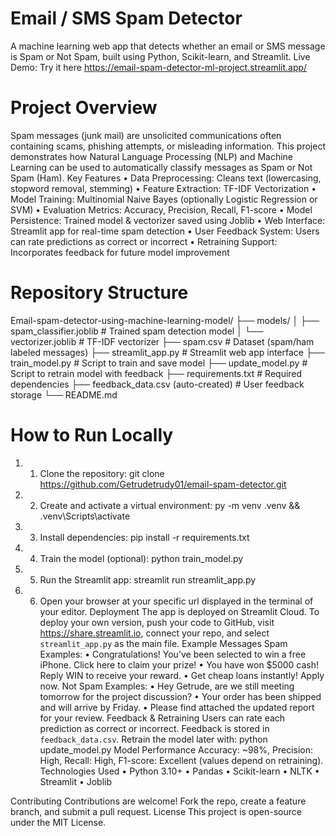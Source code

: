 # Email / SMS Spam Detector
A machine learning web app that detects whether an email or SMS message is Spam or Not Spam, built using Python, Scikit-learn, and Streamlit.
 Live Demo: Try it here https://email-spam-detector-ml-project.streamlit.app/

# Project Overview
Spam messages (junk mail) are unsolicited communications often containing scams, phishing attempts, or misleading information. This project demonstrates how Natural Language Processing (NLP) and Machine Learning can be used to automatically classify messages as Spam or Not Spam (Ham).
Key Features
•	 Data Preprocessing: Cleans text (lowercasing, stopword removal, stemming)
•	 Feature Extraction: TF-IDF Vectorization
•	 Model Training: Multinomial Naive Bayes (optionally Logistic Regression or SVM)
•	 Evaluation Metrics: Accuracy, Precision, Recall, F1-score
•	 Model Persistence: Trained model & vectorizer saved using Joblib
•	 Web Interface: Streamlit app for real-time spam detection
•	 User Feedback System: Users can rate predictions as correct or incorrect
•	Retraining Support: Incorporates feedback for future model improvement
# Repository Structure

Email-spam-detector-using-machine-learning-model/
├── models/
│   ├── spam_classifier.joblib       # Trained spam detection model
│   └── vectorizer.joblib            # TF-IDF vectorizer
├── spam.csv                         # Dataset (spam/ham labeled messages)
├── streamlit_app.py                 # Streamlit web app interface
├── train_model.py                   # Script to train and save model
├── update_model.py                  # Script to retrain model with feedback
├── requirements.txt                 # Required dependencies
├── feedback_data.csv (auto-created) # User feedback storage
└── README.md

# How to Run Locally
1.	1. Clone the repository: git clone https://github.com/Getrudetrudy01/email-spam-detector.git
2.	2. Create and activate a virtual environment: py -m venv .venv && .venv\Scripts\activate
3.	3. Install dependencies: pip install -r requirements.txt
4.	4. Train the model (optional): python train_model.py
5.	5. Run the Streamlit app: streamlit run streamlit_app.py
6.	6. Open your browser at your specific url displayed in the terminal of your editor.
Deployment
The app is deployed on Streamlit Cloud. To deploy your own version, push your code to GitHub, visit https://share.streamlit.io, connect your repo, and select `streamlit_app.py` as the main file.
Example Messages
Spam Examples:
•	Congratulations! You’ve been selected to win a free iPhone. Click here to claim your prize!
•	You have won $5000 cash! Reply WIN to receive your reward.
•	Get cheap loans instantly! Apply now.
Not Spam Examples:
•	Hey Getrude, are we still meeting tomorrow for the project discussion?
•	Your order has been shipped and will arrive by Friday.
•	Please find attached the updated report for your review.
Feedback & Retraining
Users can rate each prediction as correct or incorrect. Feedback is stored in `feedback_data.csv`. Retrain the model later with: python update_model.py
Model Performance
Accuracy: ~98%, Precision: High, Recall: High, F1-score: Excellent (values depend on retraining).
Technologies Used
•	Python 3.10+
•	Pandas
•	Scikit-learn
•	NLTK
•	Streamlit
•	Joblib

Contributing
Contributions are welcome! Fork the repo, create a feature branch, and submit a pull request.
License
This project is open-source under the MIT License.
